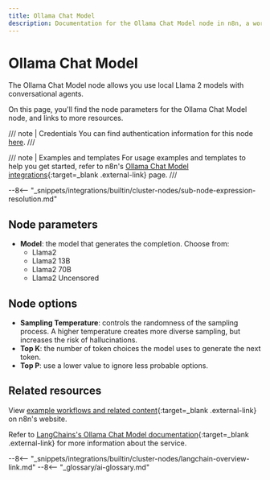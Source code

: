 ```yaml
---
title: Ollama Chat Model
description: Documentation for the Ollama Chat Model node in n8n, a workflow automation platform. Includes details of operations and configuration, and links to examples and credentials information.
---
```


# Ollama Chat Model

The Ollama Chat Model node allows you use local Llama 2 models with conversational agents.

On this page, you'll find the node parameters for the Ollama Chat Model node, and links to more resources.

/// note | Credentials
You can find authentication information for this node [here](/integrations/builtin/credentials/ollama/).
///

/// note | Examples and templates
For usage examples and templates to help you get started, refer to n8n's [Ollama Chat Model integrations](https://n8n.io/integrations/ollama-chat-model/){:target=_blank .external-link} page.
///	

--8<-- "_snippets/integrations/builtin/cluster-nodes/sub-node-expression-resolution.md"

## Node parameters

* **Model**: the model that generates the completion. Choose from:
	* Llama2
	* Llama2 13B
	* Llama2 70B
	* Llama2 Uncensored

## Node options

* **Sampling Temperature**: controls the randomness of the sampling process. A higher temperature creates more diverse sampling, but increases the risk of hallucinations.
* **Top K**: the number of token choices the model uses to generate the next token.
* **Top P**: use a lower value to ignore less probable options. 


## Related resources

View [example workflows and related content](https://n8n.io/integrations/openai-model/){:target=_blank .external-link} on n8n's website.

Refer to [LangChains's Ollama Chat Model documentation](https://js.langchain.com/docs/modules/model_io/models/chat/integrations/ollama){:target=_blank .external-link} for more information about the service.

--8<-- "_snippets/integrations/builtin/cluster-nodes/langchain-overview-link.md"
--8<-- "_glossary/ai-glossary.md"

